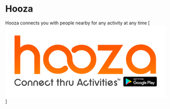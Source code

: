 # Hooza
Hooza connects you with people nearby for any activity at any time
[![Hooza logo](https://github.com/andreasioannoutech/Hooza/blob/master/hooza_logo.png)]
